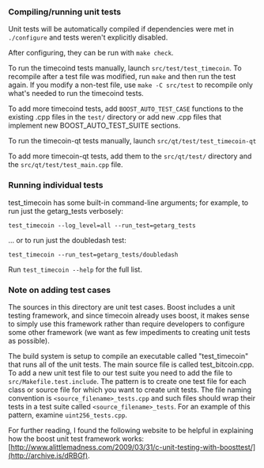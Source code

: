### Compiling/running unit tests

Unit tests will be automatically compiled if dependencies were met in `./configure`
and tests weren't explicitly disabled.

After configuring, they can be run with `make check`.

To run the timecoind tests manually, launch `src/test/test_timecoin`. To recompile
after a test file was modified, run `make` and then run the test again. If you
modify a non-test file, use `make -C src/test` to recompile only what's needed
to run the timecoind tests.

To add more timecoind tests, add `BOOST_AUTO_TEST_CASE` functions to the existing
.cpp files in the `test/` directory or add new .cpp files that
implement new BOOST_AUTO_TEST_SUITE sections.

To run the timecoin-qt tests manually, launch `src/qt/test/test_timecoin-qt`

To add more timecoin-qt tests, add them to the `src/qt/test/` directory and
the `src/qt/test/test_main.cpp` file.

### Running individual tests

test_timecoin has some built-in command-line arguments; for
example, to run just the getarg_tests verbosely:

    test_timecoin --log_level=all --run_test=getarg_tests

... or to run just the doubledash test:

    test_timecoin --run_test=getarg_tests/doubledash

Run `test_timecoin --help` for the full list.

### Note on adding test cases

The sources in this directory are unit test cases.  Boost includes a
unit testing framework, and since timecoin already uses boost, it makes
sense to simply use this framework rather than require developers to
configure some other framework (we want as few impediments to creating
unit tests as possible).

The build system is setup to compile an executable called "test_timecoin"
that runs all of the unit tests.  The main source file is called
test_bitcoin.cpp. To add a new unit test file to our test suite you need
to add the file to `src/Makefile.test.include`. The pattern is to create
one test file for each class or source file for which you want to create
unit tests.  The file naming convention is `<source_filename>_tests.cpp`
and such files should wrap their tests in a test suite
called `<source_filename>_tests`. For an example of this pattern,
examine `uint256_tests.cpp`.

For further reading, I found the following website to be helpful in
explaining how the boost unit test framework works:
[http://www.alittlemadness.com/2009/03/31/c-unit-testing-with-boosttest/](http://archive.is/dRBGf).
